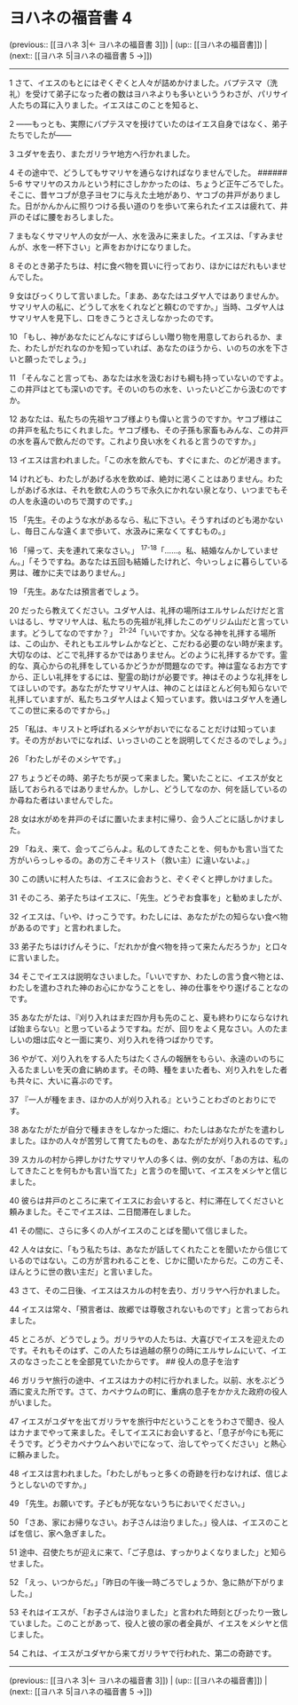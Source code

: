 # ヨハネの福音書 4

(previous:: [[ヨハネ 3|← ヨハネの福音書 3]]) | (up:: [[ヨハネの福音書]]) | (next:: [[ヨハネ 5|ヨハネの福音書 5 →]])

***


1 さて、イエスのもとにはぞくぞくと人々が詰めかけました。バプテスマ（洗礼）を受けて弟子になった者の数はヨハネよりも多いといううわさが、パリサイ人たちの耳に入りました。イエスはこのことを知ると、 

2 ――もっとも、実際にバプテスマを授けていたのはイエス自身ではなく、弟子たちでしたが―― 

3 ユダヤを去り、またガリラヤ地方へ行かれました。 

4 その途中で、どうしてもサマリヤを通らなければなりませんでした。 ###### 5-6 サマリヤのスカルという村にさしかかったのは、ちょうど正午ごろでした。そこに、昔ヤコブが息子ヨセフに与えた土地があり、ヤコブの井戸がありました。日がかんかんに照りつける長い道のりを歩いて来られたイエスは疲れて、井戸のそばに腰をおろしました。 

7 まもなくサマリヤ人の女が一人、水を汲みに来ました。イエスは、「すみませんが、水を一杯下さい」と声をおかけになりました。 

8 そのとき弟子たちは、村に食べ物を買いに行っており、ほかにはだれもいませんでした。 

9 女はびっくりして言いました。「まあ、あなたはユダヤ人ではありませんか。サマリヤ人の私に、どうして水をくれなどと頼むのですか。」当時、ユダヤ人はサマリヤ人を見下し、口をきこうとさえしなかったのです。 

10 「もし、神があなたにどんなにすばらしい贈り物を用意しておられるか、また、わたしがだれなのかを知っていれば、あなたのほうから、いのちの水を下さいと願ったでしょう。」 

11 「そんなこと言っても、あなたは水を汲むおけも綱も持っていないのですよ。この井戸はとても深いのです。そのいのちの水を、いったいどこから汲むのですか。 

12 あなたは、私たちの先祖ヤコブ様よりも偉いと言うのですか。ヤコブ様はこの井戸を私たちにくれました。ヤコブ様も、その子孫も家畜もみんな、この井戸の水を喜んで飲んだのです。これより良い水をくれると言うのですか。」 

13 イエスは言われました。「この水を飲んでも、すぐにまた、のどが渇きます。 

14 けれども、わたしがあげる水を飲めば、絶対に渇くことはありません。わたしがあげる水は、それを飲む人のうちで永久にかれない泉となり、いつまでもその人を永遠のいのちで潤すのです。」 

15 「先生。そのような水があるなら、私に下さい。そうすればのども渇かないし、毎日こんな遠くまで歩いて、水汲みに来なくてすむもの。」 

16 「帰って、夫を連れて来なさい。」 <sup class="versenum">17-18</sup>「……。私、結婚なんかしていません。」「そうですね。あなたは五回も結婚したけれど、今いっしょに暮らしている男は、確かに夫ではありません。」 

19 「先生。あなたは預言者でしょう。 

20 だったら教えてください。ユダヤ人は、礼拝の場所はエルサレムだけだと言いはるし、サマリヤ人は、私たちの先祖が礼拝したこのゲリジム山だと言っています。どうしてなのですか？」 <sup class="versenum">21-24</sup>「いいですか。父なる神を礼拝する場所は、この山か、それともエルサレムかなどと、こだわる必要のない時が来ます。大切なのは、どこで礼拝するかではありません。どのように礼拝するかです。霊的な、真心からの礼拝をしているかどうかが問題なのです。神は霊なるお方ですから、正しい礼拝をするには、聖霊の助けが必要です。神はそのような礼拝をしてほしいのです。あなたがたサマリヤ人は、神のことはほとんど何も知らないで礼拝していますが、私たちユダヤ人はよく知っています。救いはユダヤ人を通してこの世に来るのですから。」 

25 「私は、キリストと呼ばれるメシヤがおいでになることだけは知っています。その方がおいでになれば、いっさいのことを説明してくださるのでしょう。」 

26 「わたしがそのメシヤです。」 

27 ちょうどその時、弟子たちが戻って来ました。驚いたことに、イエスが女と話しておられるではありませんか。しかし、どうしてなのか、何を話しているのか尋ねた者はいませんでした。 

28 女は水がめを井戸のそばに置いたまま村に帰り、会う人ごとに話しかけました。 

29 「ねえ、来て、会ってごらんよ。私のしてきたことを、何もかも言い当てた方がいらっしゃるの。あの方こそキリスト（救い主）に違いないよ。」 

30 この誘いに村人たちは、イエスに会おうと、ぞくぞくと押しかけました。 

31 そのころ、弟子たちはイエスに、「先生。どうぞお食事を」と勧めましたが、 

32 イエスは、「いや、けっこうです。わたしには、あなたがたの知らない食べ物があるのです」と言われました。 

33 弟子たちはけげんそうに、「だれかが食べ物を持って来たんだろうか」と口々に言いました。 

34 そこでイエスは説明なさいました。「いいですか、わたしの言う食べ物とは、わたしを遣わされた神のお心にかなうことをし、神の仕事をやり遂げることなのです。 

35 あなたがたは、『刈り入れはまだ四か月も先のこと、夏も終わりにならなければ始まらない』と思っているようですね。だが、回りをよく見なさい。人のたましいの畑は広々と一面に実り、刈り入れを待つばかりです。 

36 やがて、刈り入れをする人たちはたくさんの報酬をもらい、永遠のいのちに入るたましいを天の倉に納めます。その時、種をまいた者も、刈り入れをした者も共々に、大いに喜ぶのです。 

37 『一人が種をまき、ほかの人が刈り入れる』ということわざのとおりにです。 

38 あなたがたが自分で種まきをしなかった畑に、わたしはあなたがたを遣わしました。ほかの人々が苦労して育てたものを、あなたがたが刈り入れるのです。」 

39 スカルの村から押しかけたサマリヤ人の多くは、例の女が、「あの方は、私のしてきたことを何もかも言い当てた」と言うのを聞いて、イエスをメシヤと信じました。 

40 彼らは井戸のところに来てイエスにお会いすると、村に滞在してくださいと頼みました。そこでイエスは、二日間滞在しました。 

41 その間に、さらに多くの人がイエスのことばを聞いて信じました。 

42 人々は女に、「もう私たちは、あなたが話してくれたことを聞いたから信じているのではない。この方が言われることを、じかに聞いたからだ。この方こそ、ほんとうに世の救い主だ」と言いました。 

43 さて、その二日後、イエスはスカルの村を去り、ガリラヤへ行かれました。 

44 イエスは常々、「預言者は、故郷では尊敬されないものです」と言っておられました。 

45 ところが、どうでしょう。ガリラヤの人たちは、大喜びでイエスを迎えたのです。それもそのはず、この人たちは過越の祭りの時にエルサレムにいて、イエスのなさったことを全部見ていたからです。 ## 役人の息子を治す 

46 ガリラヤ旅行の途中、イエスはカナの村に行かれました。以前、水をぶどう酒に変えた所です。さて、カペナウムの町に、重病の息子をかかえた政府の役人がいました。 

47 イエスがユダヤを出てガリラヤを旅行中だということをうわさで聞き、役人はカナまでやって来ました。そしてイエスにお会いすると、「息子が今にも死にそうです。どうぞカペナウムへおいでになって、治してやってください」と熱心に頼みました。 

48 イエスは言われました。「わたしがもっと多くの奇跡を行わなければ、信じようとしないのですか。」 

49 「先生。お願いです。子どもが死なないうちにおいでください。」 

50 「さあ、家にお帰りなさい。お子さんは治りました。」役人は、イエスのことばを信じ、家へ急ぎました。 

51 途中、召使たちが迎えに来て、「ご子息は、すっかりよくなりました」と知らせました。 

52 「えっ、いつからだ。」「昨日の午後一時ごろでしょうか、急に熱が下がりました。」 

53 それはイエスが、「お子さんは治りました」と言われた時刻とぴったり一致していました。このことがあって、役人と彼の家の者全員が、イエスをメシヤと信じました。 

54 これは、イエスがユダヤから来てガリラヤで行われた、第二の奇跡です。

***

(previous:: [[ヨハネ 3|← ヨハネの福音書 3]]) | (up:: [[ヨハネの福音書]]) | (next:: [[ヨハネ 5|ヨハネの福音書 5 →]])
